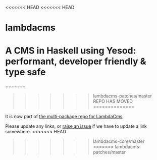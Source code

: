 <<<<<<< HEAD
<<<<<<< HEAD
# lambdacms
A CMS in Haskell using Yesod: performant, developer friendly &amp; type safe
=======
=======
>>>>>>> lambdacms-patches/master
REPO HAS MOVED
==============

It is now part of
[the multi-package repo for LambdaCms](https://github.org/lambdacms/lambdacms).

Please update any links, or
[raise an issue](https://github.org/lambdacms/lambdacms/issues)
if we have to update a link somewhere.
<<<<<<< HEAD
>>>>>>> lambdacms-core/master
=======
>>>>>>> lambdacms-patches/master
